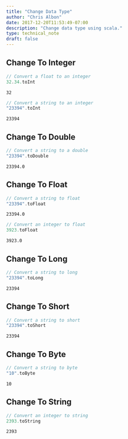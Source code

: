```yaml
---
title: "Change Data Type"
author: "Chris Albon"
date: 2017-12-20T11:53:49-07:00
description: "Change data type using scala."
type: technical_note
draft: false
---
```

## Change To Integer


```scala
// Convert a float to an integer 
32.34.toInt
```




    32




```scala
// Convert a string to an integer
"23394".toInt
```




    23394



## Change To Double


```scala
// Convert a string to a double
"23394".toDouble
```




    23394.0



## Change To Float


```scala
// Convert a string to float
"23394".toFloat
```




    23394.0




```scala
// Convert an integer to float
3923.toFloat
```




    3923.0



## Change To Long


```scala
// Convert a string to long
"23394".toLong
```




    23394



## Change To Short


```scala
// Convert a string to short
"23394".toShort
```




    23394



## Change To Byte


```scala
// Convert a string to byte
"10".toByte
```




    10



## Change To String


```scala
// Convert an integer to string
2393.toString
```




    2393


